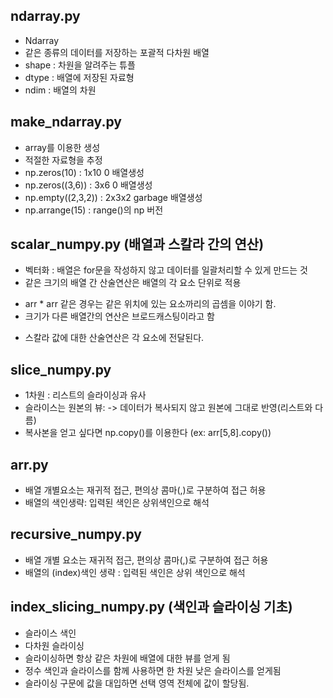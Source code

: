 ## ndarray.py
+ Ndarray
+ 같은 종류의 데이터를 저장하는 포괄적 다차원 배열
+ shape : 차원을 알려주는 튜플
+ dtype : 배열에 저장된 자료형
+ ndim : 배열의 차원

## make_ndarray.py
+ array를 이용한 생성
+ 적절한 자료형을 추정
+ np.zeros(10) : 1x10 0 배열생성
+ np.zeros((3,6)) : 3x6 0 배열생성
+ np.empty((2,3,2)) : 2x3x2 garbage 배열생성
+ np.arrange(15) : range()의 np 버전

## scalar_numpy.py (배열과 스칼라 간의 연산)
+ 벡터화 : 배열은 for문을 작성하지 않고 데이터를 일괄처리할 수 있게 만드는 것
+ 같은 크기의 배열 간 산술연산은 배열의 각 요소 단위로 적용
- arr * arr 같은 경우는 같은 위치에 있는 요소까리의 곱셈을 이야기 함.
- 크기가 다른 배열간의 연산은 브로드캐스팅이라고 함
+ 스칼라 값에 대한 산술연산은 각 요소에 전달된다.

## slice_numpy.py
+ 1차원 : 리스트의 슬라이싱과 유사
+ 슬라이스는 원본의 뷰:
-> 데이터가 복사되지 않고 원본에 그대로 반영(리스트와 다름)
+ 복사본을 얻고 싶다면 np.copy()를 이용한다  (ex:  arr[5,8].copy())

## arr.py
+ 배열 개별요소는 재귀적 접근, 편의상 콤마(,)로 구분하여 접근 허용
+ 배열의 색인생략: 입력된 색인은 상위색인으로 해석

## recursive_numpy.py
+ 배열 개별 요소는 재귀적 접근, 편의상 콤마(,)로 구분하여 접근 허용
+ 배열의 (index)색인 생략 : 입력된 색인은 상위 색인으로 해석

## index_slicing_numpy.py (색인과 슬라이싱 기초)
+ 슬라이스 색인
+ 다차원 슬라이싱
+ 슬라이싱하면 항상 같은 차원에 배열에 대한 뷰를 얻게 됨
+ 정수 색인과 슬라이스를 함께 사용하면 한 차원 낮은 슬라이스를 얻게됨
+ 슬라이싱 구문에 값을 대입하면 선택 영역 전체에 값이 할당됨.







